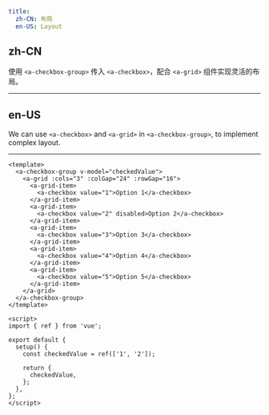 ```yaml
title:
  zh-CN: 布局
  en-US: Layout
```

## zh-CN

使用 `<a-checkbox-group>` 传入 `<a-checkbox>`，配合 `<a-grid>` 组件实现灵活的布局。

---

## en-US

We can use `<a-checkbox>` and `<a-grid>` in `<a-checkbox-group>`, to implement complex layout.

---

```vue
<template>
  <a-checkbox-group v-model="checkedValue">
    <a-grid :cols="3" :colGap="24" :rowGap="16">
      <a-grid-item>
        <a-checkbox value="1">Option 1</a-checkbox>
      </a-grid-item>
      <a-grid-item>
        <a-checkbox value="2" disabled>Option 2</a-checkbox>
      </a-grid-item>
      <a-grid-item>
        <a-checkbox value="3">Option 3</a-checkbox>
      </a-grid-item>
      <a-grid-item>
        <a-checkbox value="4">Option 4</a-checkbox>
      </a-grid-item>
      <a-grid-item>
        <a-checkbox value="5">Option 5</a-checkbox>
      </a-grid-item>
    </a-grid>
  </a-checkbox-group>
</template>

<script>
import { ref } from 'vue';

export default {
  setup() {
    const checkedValue = ref(['1', '2']);

    return {
      checkedValue,
    };
  },
};
</script>
```
